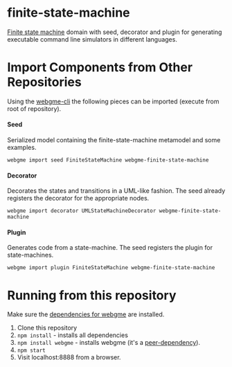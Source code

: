 # finite-state-machine
[Finite state machine](https://en.wikipedia.org/wiki/Finite-state_machine) domain with seed, decorator and plugin for generating executable command line simulators in different languages.

# Import Components from Other Repositories
Using the [webgme-cli](https://github.com/webgme/webgme-cli) the following pieces can be imported (execute from root of repository).

#### Seed
Serialized model containing the finite-state-machine metamodel and some examples.
```
webgme import seed FiniteStateMachine webgme-finite-state-machine
```
#### Decorator
Decorates the states and transitions in a UML-like fashion. The seed already registers the decorator for the appropriate nodes.
```
webgme import decorator UMLStateMachineDecorator webgme-finite-state-machine
```
#### Plugin
Generates code from a state-machine. The seed registers the plugin for state-machines.
```
webgme import plugin FiniteStateMachine webgme-finite-state-machine
```

# Running from this repository
Make sure the [dependencies for webgme](https://github.com/webgme/webgme/blob/master/README.md#dependencies) are installed.
1. Clone this repository
2. `npm install` - installs all dependencies
3. `npm install webgme` - installs webgme (it's a [peer-dependency](https://nodejs.org/en/blog/npm/peer-dependencies/)).
4. `npm start`
5. Visit localhost:8888 from a browser.
